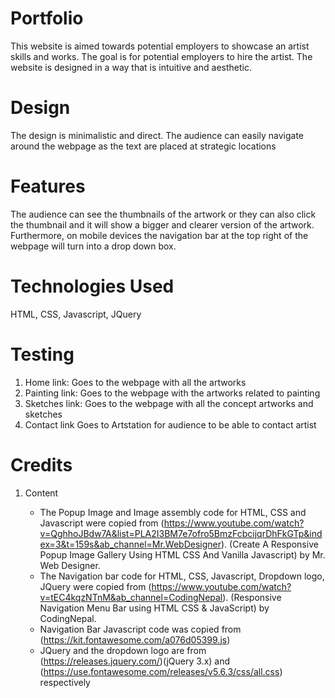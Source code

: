 # Portfolio

This website is aimed towards potential employers to showcase an artist skills and works. The goal is for potential employers to hire the artist. The website is designed in a way that is intuitive and aesthetic.

# Design

The design is minimalistic and direct. The audience can easily navigate around the webpage as the text are placed at strategic locations

# Features

The audience can see the thumbnails of the artwork or they can also click the thumbnail and it will show a bigger and clearer version of the artwork. Furthermore, on mobile devices the navigation bar at the top right of the webpage will turn into a drop down box.

# Technologies Used

HTML, CSS, Javascript, JQuery

# Testing

1. Home link:
   Goes to the webpage with all the artworks
2. Painting link:
   Goes to the webpage with the artworks related to painting
3. Sketches link:
   Goes to the webpage with all the concept artworks and sketches
4. Contact link
   Goes to Artstation for audience to be able to contact artist

# Credits

1. Content

   - The Popup Image and Image assembly code for HTML, CSS and Javascript were copied from (https://www.youtube.com/watch?v=QghhoJBdw7A&list=PLA2I3BM7e7ofro5BmzFcbcijqrDhFkGTp&index=3&t=159s&ab_channel=Mr.WebDesigner). (Create A Responsive Popup Image Gallery Using HTML CSS And Vanilla Javascript) by Mr. Web Designer.
   - The Navigation bar code for HTML, CSS, Javascript, Dropdown logo, JQuery were copied from (https://www.youtube.com/watch?v=tEC4kqzNTnM&ab_channel=CodingNepal). (Responsive Navigation Menu Bar using HTML CSS & JavaScript) by CodingNepal.
   - Navigation Bar Javascript code was copied from (https://kit.fontawesome.com/a076d05399.js)
   - JQuery and the dropdown logo are from (https://releases.jquery.com/)(jQuery 3.x) and (https://use.fontawesome.com/releases/v5.6.3/css/all.css) respectively
